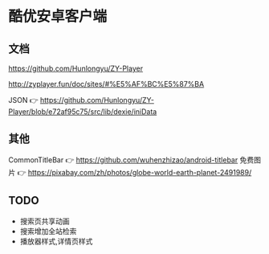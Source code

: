 # 酷优安卓客户端

## 文档
https://github.com/Hunlongyu/ZY-Player

http://zyplayer.fun/doc/sites/#%E5%AF%BC%E5%87%BA

JSON 👉 https://github.com/Hunlongyu/ZY-Player/blob/e72af95c75/src/lib/dexie/iniData

## 其他

CommonTitleBar 👉 https://github.com/wuhenzhizao/android-titlebar
免费图片 👉 https://pixabay.com/zh/photos/globe-world-earth-planet-2491989/


## TODO

- 搜索页共享动画
- 搜索增加全站检索
- 播放器样式,详情页样式